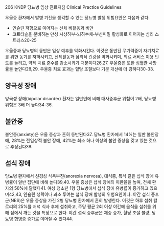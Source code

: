 <PAGE>206 KNDP 당뇨병 임상 진료지침 Clinical Practice Guidelines

우울증 환자에서 발병 기전을 생각할 수 있는 당뇨병 발생 위험요인은 다음과 같다.

- 인슐린 저항으로 이어지는 신체 비활동과 비만
- 코르티솔을 분비하는 만성 시상하부-뇌하수체-부신피질 활성화로 이어지는 심리 스트레스20-25

우울증과 당뇨병의 동반은 임상 예후를 악화시킨다. 이것은 동반된 무기력증이 자기치료를 위한 동기를 저하시키고, 신체활동과 심리적 건강을 악화시키며, 의료 서비스 이용 빈도를 늘리고, 약제 치료 준수를 감소시키기 때문이다26,27. 우울증은 또한 심혈관 사망률을 높인다28,29. 우울증 치료 효과는 혈당 조절보다 기분 개선에 더 강하다30-33.

## 양극성 장애

양극성 장애(bipolar disorder) 환자는 일반인에 비해 대사증후군 위험이 2배, 당뇨병 위험은 3배 더 높다34-36.

## 불안증

불안증(anxiety)은 우울 증상과 흔히 동반된다37. 당뇨병 환자에서 14%는 일반 불안장애, 28%는 전임상적 불안 장애, 42%는 최소 하나 이상의 불안 증상을 갖고 있는 것으로 추정된다38.

## 섭식 장애

당뇨병 환자에서 신경성 식욕부진(anorexia nervosa), 대식증, 폭식 같은 섭식 장애 유병률이 일반 집단에 비해 높다39,40. 우울 증상은 섭식 장애의 이환율을 높여, 전체 환자의 50%에 달했다41. 여성 청소년 1형 당뇨병에서 섭식 장애 유병률이 증가하고 있으며42,43, 인슐린 생략이나 과소 투여는 섭식 장애 발생의 위험요인이다. 야간 섭식 증후군(NES)은 우울 증상을 가진 2형 당뇨병 환자에서 흔히 발생한다. 이것은 하루 섭취 칼로리의 25%를 저녁 식사 후에 섭취하고, 주당 평균 2회 이상 야간에 음식을 섭취를 위해 잠에서 깨는 것을 특징으로 한다. 야간 섭식 증후군은 체중 증가, 혈당 조절 불량, 당뇨병 합병증 증가로 이어질 수 있다44.